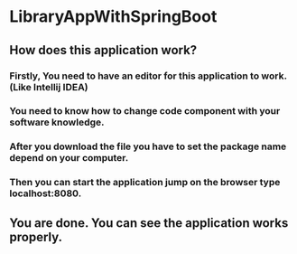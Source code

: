 # LibraryAppWithSpringBoot
## How does this application work?
### Firstly, You need to have an editor for this application to work.(Like Intellij IDEA)
### You need to know how to change code component with your software knowledge.
### After you download the file you have to set the package name depend on your computer.
### Then you can start the application jump on the browser type localhost:8080.

## You are done. You can see the application works properly.

